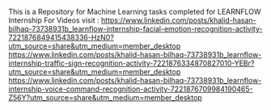 This is a Repository for Machine Learning tasks completed for LEARNFLOW Internship 
For Videos visit :
https://www.linkedin.com/posts/khalid-hasan-bilhaq-73738931b_learnflow-internship-facial-emotion-recognition-activity-7221876849415438336-HzN0?utm_source=share&utm_medium=member_desktop
https://www.linkedin.com/posts/khalid-hasan-bilhaq-73738931b_learnflow-internship-traffic-sign-recognition-activity-7221876334870827010-YEBr?utm_source=share&utm_medium=member_desktop
https://www.linkedin.com/posts/khalid-hasan-bilhaq-73738931b_learnflow-internship-voice-command-recognition-activity-7221876709984190465-Z56Y?utm_source=share&utm_medium=member_desktop
